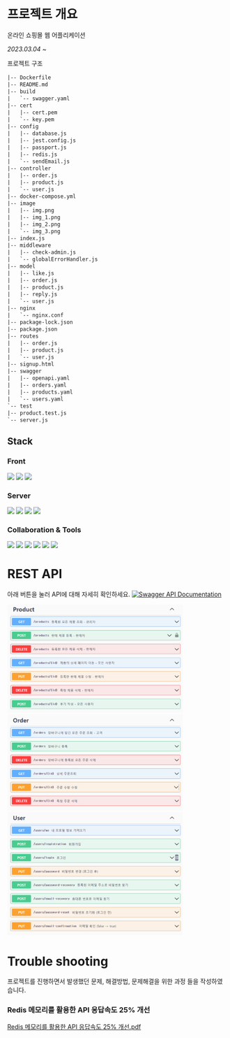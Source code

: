 
# 프로젝트 개요

온라인 쇼핑몰 웹 어플리케이션

*2023.03.04 ~*

프로젝트 구조
````
|-- Dockerfile
|-- README.md
|-- build
|   `-- swagger.yaml
|-- cert
|   |-- cert.pem
|   `-- key.pem
|-- config
|   |-- database.js
|   |-- jest.config.js
|   |-- passport.js
|   |-- redis.js
|   `-- sendEmail.js
|-- controller
|   |-- order.js
|   |-- product.js
|   `-- user.js
|-- docker-compose.yml
|-- image
|   |-- img.png
|   |-- img_1.png
|   |-- img_2.png
|   `-- img_3.png
|-- index.js
|-- middleware
|   |-- check-admin.js
|   `-- globalErrorHandler.js
|-- model
|   |-- like.js
|   |-- order.js
|   |-- product.js
|   |-- reply.js
|   `-- user.js
|-- nginx
|   `-- nginx.conf
|-- package-lock.json
|-- package.json
|-- routes
|   |-- order.js
|   |-- product.js
|   `-- user.js
|-- signup.html
|-- swagger
|   |-- openapi.yaml
|   |-- orders.yaml
|   |-- products.yaml
|   `-- users.yaml
`-- test
|-- product.test.js
`-- server.js
````

## Stack
### Front
<img src="https://img.shields.io/badge/html5-E34F26?style=for-the-badge&logo=html5&logoColor=white"> 
<img src="https://img.shields.io/badge/css-1572B6?style=for-the-badge&logo=css3&logoColor=white">
<img src="https://img.shields.io/badge/bootstrap-7952B3?style=for-the-badge&logo=bootstrap&logoColor=white">

### Server
<img src="https://img.shields.io/badge/node.js-339933?style=for-the-badge&logo=Node.js&logoColor=white">
<img src="https://img.shields.io/badge/express-000000?style=for-the-badge&logo=express&logoColor=white">
<img src="https://img.shields.io/badge/Redis-DC382D?style=for-the-badge&logo=Redis&logoColor=white">
<img src="https://img.shields.io/badge/mongoDB-47A248?style=for-the-badge&logo=MongoDB&logoColor=white">

### Collaboration & Tools
<img src="https://img.shields.io/badge/Webstorm-181717?style=for-the-badge&logo=Webstorm&logoColor=white">
<img src="https://img.shields.io/badge/Postman-FF6c38?style=for-the-badge&logo=postman&logoColor=white">
<img src="https://img.shields.io/badge/DataGrip-181717?style=for-the-badge&logo=datagrip&logoColor=white">
<img src="https://img.shields.io/badge/git-F05032?style=for-the-badge&logo=git&logoColor=white">
<img src="https://img.shields.io/badge/github-181717?style=for-the-badge&logo=github&logoColor=white">
<img src="https://img.shields.io/badge/gitkraken-179287?style=for-the-badge&logo=gitkraken&logoColor=white">

# REST API
아래 버튼을 눌러 API에 대해 자세히 확인하세요.
[![Swagger API Documentation](https://img.shields.io/badge/View%20API%20Documentation-Swagger-%23ff5722)](https://app.swaggerhub.com/apis/IMLOGIC20_1/e-commerce/1.0.0)

<img src="image/img_1.png" alt="img_1.png" style="width: 80%; height: 80%;">
<img src="image/img_2.png" alt="img_2.png" style="width: 80%; height: 80%;">
<img src="image/img_3.png" alt="img_3.png" style="width: 80%; height: 80%;">

# Trouble shooting
프로젝트를 진행하면서 발생했던 문제, 해결방법, 문제해결을 위한 과정 들을 작성하였습니다.

### Redis 메모리를 활용한 API 응답속도 25% 개선
[Redis 메모리를 활용한 API 응답속도 25% 개선.pdf](..%2F..%2F..%2F..%2FUsers%2Fimlog%2FDownloads%2FRedis%20%B8%DE%B8%F0%B8%AE%B8%A6%20%C8%B0%BF%EB%C7%D1%20API%20%C0%C0%B4%E4%BC%D3%B5%B5%2025%25%20%B0%B3%BC%B1.pdf)